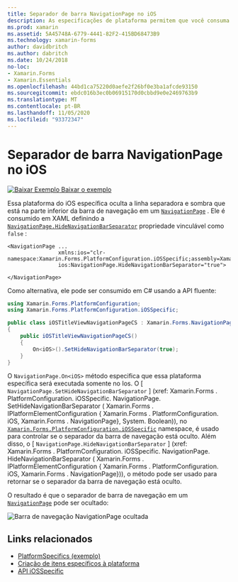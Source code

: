 ```yaml
---
title: Separador de barra NavigationPage no iOS
description: As especificações de plataforma permitem que você consuma a funcionalidade que só está disponível em uma plataforma específica, sem implementar renderizadores ou efeitos personalizados. Este artigo explica como consumir a plataforma específica do iOS que oculta a linha separadora e sombra que está na parte inferior da barra de navegação em um NavigationPage.
ms.prod: xamarin
ms.assetid: 5A45748A-6779-4441-82F2-415BD68473B9
ms.technology: xamarin-forms
author: davidbritch
ms.author: dabritch
ms.date: 10/24/2018
no-loc:
- Xamarin.Forms
- Xamarin.Essentials
ms.openlocfilehash: 44bd1ca75220d0aefe2f26bf0e3ba1afcde93150
ms.sourcegitcommit: ebdc016b3ec0b06915170d0cbbd9e0e2469763b9
ms.translationtype: MT
ms.contentlocale: pt-BR
ms.lasthandoff: 11/05/2020
ms.locfileid: "93372347"
---
```

# <a name="navigationpage-bar-separator-on-ios"></a>Separador de barra NavigationPage no iOS

[![Baixar Exemplo](~/media/shared/download.png) Baixar o exemplo](/samples/xamarin/xamarin-forms-samples/userinterface-platformspecifics)

Essa plataforma do iOS específica oculta a linha separadora e sombra que está na parte inferior da barra de navegação em um [`NavigationPage`](xref:Xamarin.Forms.NavigationPage) . Ele é consumido em XAML definindo a [`NavigationPage.HideNavigationBarSeparator`](xref:Xamarin.Forms.PlatformConfiguration.iOSSpecific.NavigationPage.HideNavigationBarSeparatorProperty) propriedade vinculável como `false` :

```xaml
<NavigationPage ...
                xmlns:ios="clr-namespace:Xamarin.Forms.PlatformConfiguration.iOSSpecific;assembly=Xamarin.Forms.Core"
                ios:NavigationPage.HideNavigationBarSeparator="true">

</NavigationPage>
```

Como alternativa, ele pode ser consumido em C# usando a API fluente:

```csharp
using Xamarin.Forms.PlatformConfiguration;
using Xamarin.Forms.PlatformConfiguration.iOSSpecific;

public class iOSTitleViewNavigationPageCS : Xamarin.Forms.NavigationPage
{
    public iOSTitleViewNavigationPageCS()
    {
        On<iOS>().SetHideNavigationBarSeparator(true);
    }
}
```

O `NavigationPage.On<iOS>` método especifica que essa plataforma específica será executada somente no Ios. O [ `NavigationPage.SetHideNavigationBarSeparator` ] (xref: Xamarin.Forms . PlatformConfiguration. iOSSpecific. NavigationPage. SetHideNavigationBarSeparator ( Xamarin.Forms . IPlatformElementConfiguration { Xamarin.Forms . PlatformConfiguration. iOS, Xamarin.Forms . NavigationPage}, System. Boolean)), no [`Xamarin.Forms.PlatformConfiguration.iOSSpecific`](xref:Xamarin.Forms.PlatformConfiguration.iOSSpecific) namespace, é usado para controlar se o separador da barra de navegação está oculto. Além disso, o [ `NavigationPage.HideNavigationBarSeparator` ] (xref: Xamarin.Forms . PlatformConfiguration. iOSSpecific. NavigationPage. HideNavigationBarSeparator ( Xamarin.Forms . IPlatformElementConfiguration { Xamarin.Forms . PlatformConfiguration. iOS, Xamarin.Forms . NavigationPage})), o método pode ser usado para retornar se o separador da barra de navegação está oculto.

O resultado é que o separador de barra de navegação em um [`NavigationPage`](xref:Xamarin.Forms.NavigationPage) pode ser ocultado:

![Barra de navegação NavigationPage ocultada](navigation-bar-separator-images/navigationpage-hideseparatorbar.png)

## <a name="related-links"></a>Links relacionados

- [PlatformSpecifics (exemplo)](/samples/xamarin/xamarin-forms-samples/userinterface-platformspecifics)
- [Criação de itens específicos à plataforma](~/xamarin-forms/platform/platform-specifics/index.md#creating-platform-specifics)
- [API iOSSpecific](xref:Xamarin.Forms.PlatformConfiguration.iOSSpecific)